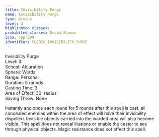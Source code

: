 ```yaml
---
title: Invisibility Purge
name: Invisibility Purge
type: Divine
level: 3
highlighted_classes: 
prohibited_classes: Druid,Shaman
icon: sppr309
identifier: CLERIC_INVISIBILITY_PURGE
---
```

Invisibility Purge  
Level: 3  
School: Abjuration  
Sphere: Wards  
Range: Personal  
Duration: 5 rounds  
Casting Time: 3  
Area of Effect: 30' radius  
Saving Throw: None  
  
Instantly and once each round for 5 rounds after this spell is cast, all concealed enemies within the area of effect will have their invisibility dispelled. Invisible objects carried into the warded area will also become visible. This spell does not reveal illusions or enable the caster to see through physical objects. Magic resistance does not affect this spell.  
